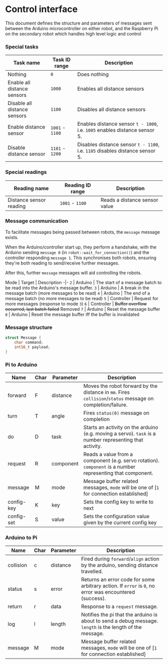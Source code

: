 
# Control interface

This document defines the structure and parameters of messages sent between the Arduino microcontroller on either robot, and the Raspberry Pi on the secondary robot which handles high level logic and control

### Special tasks

Task name | Task ID range | Description
-|-|-
Nothing | `0` | Does nothing
Enable all distance sensors | `1000` | Enables all distance sensors
Disable all distance sensors | `1100` | Disables all distance sensors
Enable distance sensor | `1001` - `1100` | Enables distance sensor `t - 1000`, i.e. `1005` enables distance sensor 5.
Disable distance sensor | `1101` - `1200` | Disables distance sensor `t - 1100`, i.e. `1105` disables distance sensor 5.

### Special readings

Reading name | Reading ID range | Description
-|-|-
Distance sensor reading | `1001` - `1100` | Reads a distance sensor value

### Message communication

To facilitate messages being passed between robots, the `message` message exists.

When the Arduino/controller start up, they perform a handshake, with the Arduino sending `message 0` (in `robot::wait_for_connection()`) and the controller responding `message 1`.
This synchronises both robots, ensuring they're both reading to send/receive further messages.

After this, further `message` messages will aid controlling the robots.

Mode | Target | Description
-|-
`2` | Arduino | The start of a message batch to be read into the Arduino's message buffer.
`3` | Arduino | A break in the message batch (more messages to be read)
`4` | Arduino | The end of a message batch (no more messages to be read)
`5` | Controller | Request for more messages (response to mode `3`)
`6` | Controller | ~~Buffer overflow occurred, last batch failed~~ Removed
`7` | Arduino | Reset the message buffer
`8` | Arduino | Reset the message buffer iff the buffer is invalidated

### Message structure

```c++
struct Message {
	char command;
	int16_t payload;
}
```

### Pi to Arduino

Name | Char | Parameter | Description
-|-|-|-
forward | F | distance | Moves the robot forward by the distance in `mm`. Fires `collision`/`status` message on completion/failure. |
turn | T | angle | Fires `status(0)` message on completion |
do | D | task | Starts an activity on the arduino (e.g. moving a servo). `task` is a number representing that activity.
request | R | component | Reads a value from a component (e.g. servo rotation). `component` is a number representing that component.
message | M | mode | Message buffer related messages, `mode` will be one of [`1` for connection established]
config-key | K | key | Sets the config key to write to next
config-set | S | value | Sets the configuration value given by the current config key

### Arduino to Pi

Name | Char | Parameter | Description
-|-|-|-
collision | c | distance | Fired during `forward`/`align` action by the arduino, sending distance travelled.
status | s | error | Returns an error code for some arbitrary action. If `error` is `0`, no error was encountered (success).
return | r | data | Response to a `request` message.
log | l | length | Notifies the pi that the arduino is about to send a debug message. `length` is the length of the message.
message | M | mode | Message buffer related messages, `mode` will be one of [`1` for connection established]
